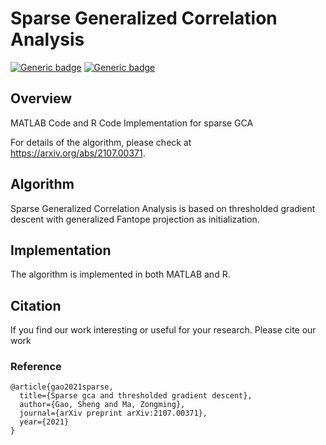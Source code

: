 # Sparse Generalized Correlation Analysis
[![Generic badge](https://img.shields.io/badge/MATLAB-R2020a-BLUE.svg)](https://shields.io/)
[![Generic badge](https://img.shields.io/badge/R-CRAN-ORANGE.svg)](https://shields.io/)


## Overview

MATLAB Code and R Code Implementation for sparse GCA

For details of the algorithm, please check at https://arxiv.org/abs/2107.00371.

## Algorithm

Sparse Generalized Correlation Analysis is based on thresholded gradient descent with generalized Fantope projection as initialization.

## Implementation

The algorithm is implemented in both MATLAB and R.

## Citation 

If you find our work interesting or useful for your research. Please cite our work

### Reference
```
@article{gao2021sparse,
  title={Sparse gca and thresholded gradient descent},
  author={Gao, Sheng and Ma, Zongming},
  journal={arXiv preprint arXiv:2107.00371},
  year={2021}
}
```
